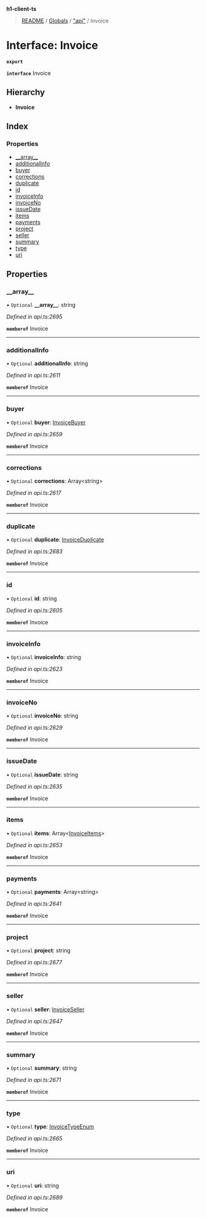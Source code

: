**h1-client-ts**

> [README](../README.md) / [Globals](../globals.md) / ["api"](../modules/_api_.md) / Invoice

# Interface: Invoice

**`export`** 

**`interface`** Invoice

## Hierarchy

* **Invoice**

## Index

### Properties

* [\_\_array\_\_](_api_.invoice.md#__array__)
* [additionalInfo](_api_.invoice.md#additionalinfo)
* [buyer](_api_.invoice.md#buyer)
* [corrections](_api_.invoice.md#corrections)
* [duplicate](_api_.invoice.md#duplicate)
* [id](_api_.invoice.md#id)
* [invoiceInfo](_api_.invoice.md#invoiceinfo)
* [invoiceNo](_api_.invoice.md#invoiceno)
* [issueDate](_api_.invoice.md#issuedate)
* [items](_api_.invoice.md#items)
* [payments](_api_.invoice.md#payments)
* [project](_api_.invoice.md#project)
* [seller](_api_.invoice.md#seller)
* [summary](_api_.invoice.md#summary)
* [type](_api_.invoice.md#type)
* [uri](_api_.invoice.md#uri)

## Properties

### \_\_array\_\_

• `Optional` **\_\_array\_\_**: string

*Defined in api.ts:2695*

**`memberof`** Invoice

___

### additionalInfo

• `Optional` **additionalInfo**: string

*Defined in api.ts:2611*

**`memberof`** Invoice

___

### buyer

• `Optional` **buyer**: [InvoiceBuyer](_api_.invoicebuyer.md)

*Defined in api.ts:2659*

**`memberof`** Invoice

___

### corrections

• `Optional` **corrections**: Array\<string>

*Defined in api.ts:2617*

**`memberof`** Invoice

___

### duplicate

• `Optional` **duplicate**: [InvoiceDuplicate](_api_.invoiceduplicate.md)

*Defined in api.ts:2683*

**`memberof`** Invoice

___

### id

• `Optional` **id**: string

*Defined in api.ts:2605*

**`memberof`** Invoice

___

### invoiceInfo

• `Optional` **invoiceInfo**: string

*Defined in api.ts:2623*

**`memberof`** Invoice

___

### invoiceNo

• `Optional` **invoiceNo**: string

*Defined in api.ts:2629*

**`memberof`** Invoice

___

### issueDate

• `Optional` **issueDate**: string

*Defined in api.ts:2635*

**`memberof`** Invoice

___

### items

• `Optional` **items**: Array\<[InvoiceItems](_api_.invoiceitems.md)>

*Defined in api.ts:2653*

**`memberof`** Invoice

___

### payments

• `Optional` **payments**: Array\<string>

*Defined in api.ts:2641*

**`memberof`** Invoice

___

### project

• `Optional` **project**: string

*Defined in api.ts:2677*

**`memberof`** Invoice

___

### seller

• `Optional` **seller**: [InvoiceSeller](_api_.invoiceseller.md)

*Defined in api.ts:2647*

**`memberof`** Invoice

___

### summary

• `Optional` **summary**: string

*Defined in api.ts:2671*

**`memberof`** Invoice

___

### type

• `Optional` **type**: [InvoiceTypeEnum](../enums/_api_.invoicetypeenum.md)

*Defined in api.ts:2665*

**`memberof`** Invoice

___

### uri

• `Optional` **uri**: string

*Defined in api.ts:2689*

**`memberof`** Invoice
